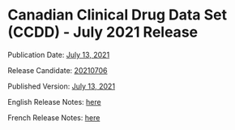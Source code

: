 # Canadian Clinical Drug Data Set (CCDD) - July 2021 Release

Publication Date: [July 13, 2021](https://tgateway.infoway-inforoute.ca/ccdd.html?id=2.16.840.1.113883.2.20.6.1&versionid=20210713)

Release Candidate: [20210706](https://github.com/hres/formulary/tree/folder_reorg/releases/20210706)

Published Version: [July 13, 2021](https://tgateway.infoway-inforoute.ca/ccdd.html?id=2.16.840.1.113883.2.20.6.1&versionid=20210713)

English Release Notes: [here](https://infoscribe.infoway-inforoute.ca/display/CCDD/20210713)

French Release Notes: [here](https://infoscribe.infoway-inforoute.ca/display/RCM/20210713)
